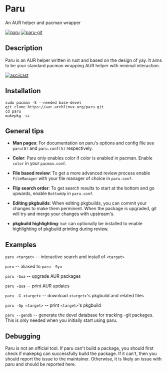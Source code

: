 # Paru

An AUR helper and pacman wrapper

[![paru](https://img.shields.io/aur/version/paru?color=1793d1&label=paru&logo=arch-linux&style=for-the-badge)](https://aur.archlinux.org/packages/paru/)
[![paru-git](https://img.shields.io/aur/version/paru-git?color=1793d1&label=paru-git&logo=arch-linux&style=for-the-badge)](https://aur.archlinux.org/packages/paru-git/)

## Description

Paru is an AUR helper written in rust and based on the design of yay. It aims to be your standard pacman wrapping AUR helper with minimal interaction.

[![asciicast](https://asciinema.org/a/sEh1ZpZZUgXUsgqKxuDdhpdEE.svg)](https://asciinema.org/a/sEh1ZpZZUgXUsgqKxuDdhpdEE)

## Installation

```
sudo pacman -S --needed base-devel
git clone https://aur.archlinux.org/paru.git
cd paru
makepkg -si
```

## General tips

- **Man pages**: For documentation on paru's options and config file see `paru(8)` and `paru.conf(5)` respectively.

- **Color**: Paru only enables color if color is enabled in pacman. Enable `color` in your `pacman.conf`.

- **File based review**: To get a more advanced review process enable `FileManager` with your file manager of choice in `paru.conf`.

- **Flip search order**: To get search results to start at the bottom and go upwards, enable `BottomUp` in `paru.conf`.

- **Editing pkgbuilds**: When editing pkgbuilds, you can commit your changes to make them perminent. When the package is upgraded, git will try and merge your changes with upstream's.

- **pkgbuild highlighting**: `bat` can optionally be installed to enable highlighting of pkgbuild printing during review.

## Examples

`paru <target>` -- interactive search and install of `<target>`

`paru` -- aliased to `paru -Syu`

`paru -Sua` -- upgrade AUR packages

`paru -Qua` -- print AUR updates

`paru -G <target>` -- download `<target>`'s pkgbuild and related files

`paru -Gp <target>` -- print `<target>`'s pkgbuild

`paru --gendb` -- generate the devel database for tracking -git packages. This is only needed when you initially start using paru.


## Debugging

Paru is not an official tool. If paru can't build a package, you should first check if makepkg can successfully build the package. If it can't, then you should report the issue to the maintainer. Otherwise, it is likely an issue with paru and should be reported here.
